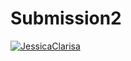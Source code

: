 # Submission2
[![JessicaClarisa](https://circleci.com/gh/JessicaClarisa/Submission2.svg?style=svg)](https://circleci.com/gh/JessicaClarisa/Submission2)
